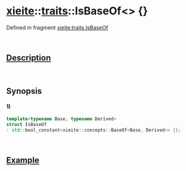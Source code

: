 # [xieite](../../xieite.md)\:\:[traits](../../traits.md)\:\:IsBaseOf\<\> \{\}
Defined in fragment [xieite:traits.IsBaseOf](../../../src/traits/is_base_of.cpp)

&nbsp;

## [Description](../concepts/base_of.md#Description)

&nbsp;

## Synopsis
#### 1)
```cpp
template<typename Base, typename Derived>
struct IsBaseOf
: std::bool_constant<xieite::concepts::BaseOf<Base, Derived>> {};
```

&nbsp;

## [Example](../concepts/base_of.md#Example)
